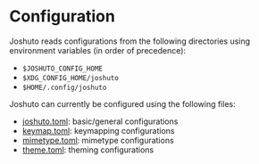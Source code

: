 # Configuration
Joshuto reads configurations from the following directories using environment variables (in order of precedence):
 - `$JOSHUTO_CONFIG_HOME`
 - `$XDG_CONFIG_HOME/joshuto`
 - `$HOME/.config/joshuto`

Joshuto can currently be configured using the following files:

- [joshuto.toml](/docs/configuration/joshuto.toml.md): basic/general configurations
- [keymap.toml](/docs/configuration/keymap.toml.md): keymapping configurations
- [mimetype.toml](/docs/configuration/mimetype.toml.md): mimetype configurations
- [theme.toml](/docs/configuration/theme.toml.md): theming configurations
